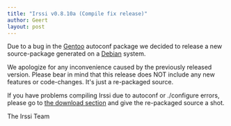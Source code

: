 ```yaml
---
title: "Irssi v0.8.10a (Compile fix release)"
author: Geert
layout: post
---
```


Due to a bug in the [Gentoo](https://www.gentoo.org/) autoconf package we decided to release
a new source-package generated on a [Debian](https://www.debian.org/) system.

We apologize for any inconvenience caused by the previously released version. Please bear in mind that
this release does NOT include any new features or code-changes. It's just a re-packaged source.

If you have problems compiling Irssi due to autoconf or ./configure errors, please go to
[the download section](https://www.irssi.org/download) and give the re-packaged source a shot.

The Irssi Team